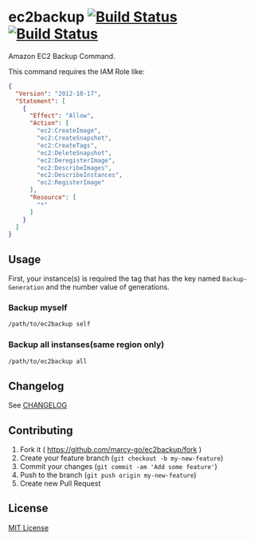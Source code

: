 # ec2backup [![Build Status](https://travis-ci.org/marcy-go/ec2backup.svg?branch=master)](https://travis-ci.org/marcy-go/ec2backup) [![Build Status](https://drone.io/github.com/marcy-go/ec2backup/status.png)](https://drone.io/github.com/marcy-go/ec2backup/latest)

Amazon EC2 Backup Command.

This command requires the IAM Role like:

```json
{
  "Version": "2012-10-17",
  "Statement": [
    {
      "Effect": "Allow",
      "Action": [
        "ec2:CreateImage",
        "ec2:CreateSnapshot",
        "ec2:CreateTags",
        "ec2:DeleteSnapshot",
        "ec2:DeregisterImage",
        "ec2:DescribeImages",
        "ec2:DescribeInstances",
        "ec2:RegisterImage"
      ],
      "Resource": [
        "*"
      ]
    }
  ]
}
```

## Usage

First, your instance(s) is required the tag that has the key named `Backup-Generation` and the number value of generations.

### Backup myself
```sh
/path/to/ec2backup self
```

### Backup all instanses(same region only)
```sh
/path/to/ec2backup all
```

## Changelog

See [CHANGELOG](https://github.com/marcy-go/ec2backup/blob/master/CHANGELOG.md)

## Contributing

1. Fork it ( https://github.com/marcy-go/ec2backup/fork )
2. Create your feature branch (`git checkout -b my-new-feature`)
3. Commit your changes (`git commit -am 'Add some feature'`)
4. Push to the branch (`git push origin my-new-feature`)
5. Create new Pull Request

## License

[MIT License](https://github.com/marcy-go/ec2backup/blob/master/LICENSE.txt)
